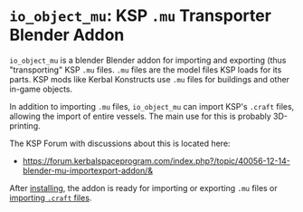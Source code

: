 `io_object_mu`: KSP `.mu` Transporter Blender Addon
==========

`io_object_mu` is a blender Blender addon for importing and exporting (thus "transporting" KSP `.mu` files. `.mu` files are the model files KSP loads for its parts. KSP mods like Kerbal Konstructs use `.mu` files for buildings and other in-game objects.

In addition to importing `.mu` files, `io_object_mu` can import KSP's `.craft` files, allowing the import of entire vessels. The main use for this is probably 3D-printing.

The KSP Forum with discussions about this is located here:
* https://forum.kerbalspaceprogram.com/index.php?/topic/40056-12-14-blender-mu-importexport-addon/&

After [installing](https://github.com/taniwha/io_object_mu/wiki/Installation), the addon is ready for importing or exporting `.mu` files or [importing `.craft` files](https://github.com/taniwha/io_object_mu/wiki/CraftImport).